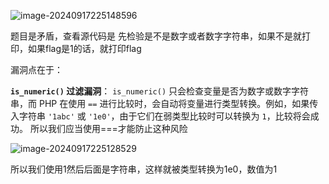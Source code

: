 ![image-20240917225148596](C:\Users\29443\AppData\Roaming\Typora\typora-user-images\image-20240917225148596.png)

题目是矛盾，查看源代码是 先检验是不是数字或者数字字符串，如果不是就打印，如果flag是1的话，就打印flag

漏洞点在于：

**`is_numeric()` 过滤漏洞**： `is_numeric()` 只会检查变量是否为数字或数字字符串，而 PHP 在使用 `==` 进行比较时，会自动将变量进行类型转换。例如，如果传入字符串 `'1abc'` 或 `'1e0'`，由于它们在弱类型比较时可以转换为 `1`，比较将会成功。 所以我们应当使用===才能防止这种风险

![image-20240917225128529](C:\Users\29443\AppData\Roaming\Typora\typora-user-images\image-20240917225128529.png)

所以我们使用1然后后面是字符串，这样就被类型转换为1e0，数值为1

